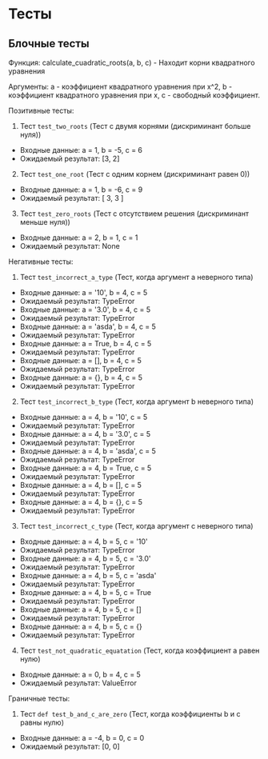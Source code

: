 # Тесты

## Блочные тесты
Функция: calculate_cuadratic_roots(a, b, c) - Находит корни квадратного уравнения

Аргументы: a - коэффициент квадратного уравнения при x^2, b - коэффициент квадратного уравнения при x, c - свободный коэффициент.

Позитивные тесты:
 1. Тест ```test_two_roots``` (Тест с двумя корнями (дискриминант больше нуля))
  - Входные данные: a = 1, b = -5, c = 6
  - Ожидаемый результат: [3, 2]
  
 2. Тест ```test_one_root``` (Тест с одним корнем (дискриминант равен 0))
  - Входные данные: a = 1, b = -6, c = 9
  - Ожидаемый результат: [ 3, 3 ]

 3. Тест ```test_zero_roots``` (Тест с отсутствием решения (дискриминант меньше нуля))
  - Входные данные: a = 2, b = 1, c = 1
  - Ожидаемый результат: None

    
Негативные тесты:
 1. Тест ```test_incorrect_a_type``` (Тест, когда аргумент a неверного типа)
  - Входные данные: a = '10', b = 4, c = 5
  - Ожидаемый результат: TypeError
  - Входные данные: a = '3.0', b = 4, c = 5
  - Ожидаемый результат: TypeError
  - Входные данные: a = 'asda', b = 4, c = 5
  - Ожидаемый результат: TypeError
  - Входные данные: a = True, b = 4, c = 5
  - Ожидаемый результат: TypeError
  - Входные данные: a = [], b = 4, c = 5
  - Ожидаемый результат: TypeError
  - Входные данные: a = {}, b = 4, c = 5
  - Ожидаемый результат: TypeError

 2. Тест ```test_incorrect_b_type``` (Тест, когда аргумент b неверного типа)
  - Входные данные: a = 4, b = '10', c = 5
  - Ожидаемый результат: TypeError
  - Входные данные: a = 4, b = '3.0', c = 5
  - Ожидаемый результат: TypeError
  - Входные данные: a = 4, b = 'asda', c = 5
  - Ожидаемый результат: TypeError
  - Входные данные: a = 4, b = True, c = 5
  - Ожидаемый результат: TypeError
  - Входные данные: a = 4, b = [], c = 5
  - Ожидаемый результат: TypeError
  - Входные данные: a = 4, b = {}, c = 5
  - Ожидаемый результат: TypeError

 3. Тест ```test_incorrect_c_type``` (Тест, когда аргумент c неверного типа)
  - Входные данные: a = 4, b = 5, c = '10'
  - Ожидаемый результат: TypeError
  - Входные данные: a = 4, b = 5, c = '3.0'
  - Ожидаемый результат: TypeError
  - Входные данные: a = 4, b = 5, c = 'asda'
  - Ожидаемый результат: TypeError
  - Входные данные: a = 4, b = 5, c = True
  - Ожидаемый результат: TypeError
  - Входные данные: a = 4, b = 5, c = []
  - Ожидаемый результат: TypeError
  - Входные данные: a = 4, b = 5, c = {}
  - Ожидаемый результат: TypeError

  4. Тест ```test_not_quadratic_equatation``` (Тест, когда коэффициент a равен нулю)
  - Входные данные: a = 0, b = 4, c = 5
  - Ожидаемый результат: ValueError

Граничные тесты:
  1. Тест ```def test_b_and_c_are_zero``` (Тест, когда коэффициенты b и с равны нулю)
  - Входные данные: a = -4, b = 0, c = 0
  - Ожидаемый результат: [0, 0]
